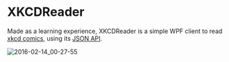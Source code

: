 # XKCDReader
Made as a learning experience, XKCDReader is a simple WPF client to read [xkcd comics](http://xkcd.com/), using its [JSON API](http://xkcd.com/json.html).

![2016-02-14_00-27-55](https://cloud.githubusercontent.com/assets/892216/13034215/b0116756-d316-11e5-9e59-c16d6f6773cc.gif)

